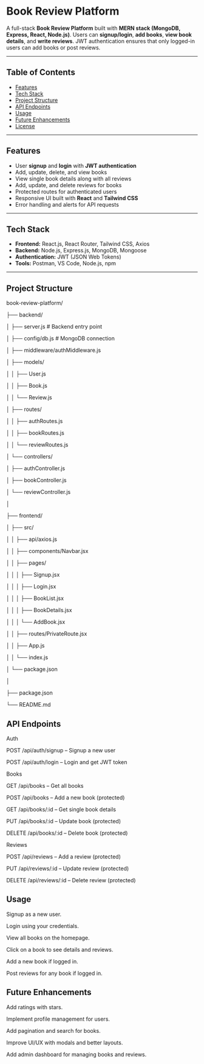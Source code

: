 # Book Review Platform

A full-stack **Book Review Platform** built with **MERN stack (MongoDB, Express, React, Node.js)**. Users can **signup/login**, **add books**, **view book details**, and **write reviews**. JWT authentication ensures that only logged-in users can add books or post reviews.

---

## **Table of Contents**

- [Features](#features)
- [Tech Stack](#tech-stack)
- [Project Structure](#project-structure)
- [API Endpoints](#api-endpoints)
- [Usage](#usage)
- [Future Enhancements](#future-enhancements)
- [License](#license)

---

## **Features**

- User **signup** and **login** with **JWT authentication**
- Add, update, delete, and view books
- View single book details along with all reviews
- Add, update, and delete reviews for books
- Protected routes for authenticated users
- Responsive UI built with **React** and **Tailwind CSS**
- Error handling and alerts for API requests

---

## **Tech Stack**

- **Frontend:** React.js, React Router, Tailwind CSS, Axios
- **Backend:** Node.js, Express.js, MongoDB, Mongoose
- **Authentication:** JWT (JSON Web Tokens)
- **Tools:** Postman, VS Code, Node.js, npm

---

## **Project Structure**

book-review-platform/

├── backend/

│ ├── server.js # Backend entry point

│ ├── config/db.js # MongoDB connection

│ ├── middleware/authMiddleware.js

│ ├── models/

│ │ ├── User.js

│ │ ├── Book.js

│ │ └── Review.js

│ ├── routes/

│ │ ├── authRoutes.js

│ │ ├── bookRoutes.js

│ │ └── reviewRoutes.js

│ └── controllers/

│ ├── authController.js

│ ├── bookController.js

│ └── reviewController.js

│

├── frontend/

│ ├── src/

│ │ ├── api/axios.js

│ │ ├── components/Navbar.jsx

│ │ ├── pages/

│ │ │ ├── Signup.jsx

│ │ │ ├── Login.jsx

│ │ │ ├── BookList.jsx

│ │ │ ├── BookDetails.jsx

│ │ │ └── AddBook.jsx

│ │ ├── routes/PrivateRoute.jsx

│ │ ├── App.js

│ │ └── index.js

│ └── package.json

│

├── package.json

└── README.md

## **API Endpoints**
Auth

POST /api/auth/signup – Signup a new user

POST /api/auth/login – Login and get JWT token

Books

GET /api/books – Get all books

POST /api/books – Add a new book (protected)

GET /api/books/:id – Get single book details

PUT /api/books/:id – Update book (protected)

DELETE /api/books/:id – Delete book (protected)

Reviews

POST /api/reviews – Add a review (protected)

PUT /api/reviews/:id – Update review (protected)

DELETE /api/reviews/:id – Delete review (protected)

## **Usage**

Signup as a new user.

Login using your credentials.

View all books on the homepage.

Click on a book to see details and reviews.

Add a new book if logged in.

Post reviews for any book if logged in.

## **Future Enhancements**

Add ratings with stars.

Implement profile management for users.

Add pagination and search for books.

Improve UI/UX with modals and better layouts.

Add admin dashboard for managing books and reviews.
